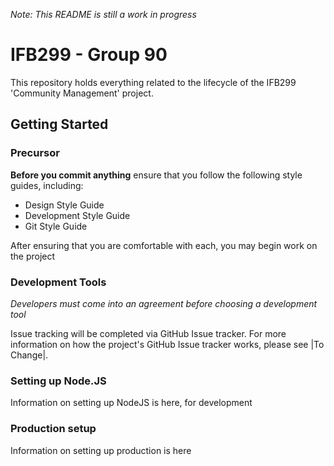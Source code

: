 *Note: This README is still a work in progress*

# IFB299 - Group 90
This repository holds everything related to the lifecycle of the
IFB299 'Community Management' project.

## Getting Started
### Precursor
**Before you commit anything** ensure that you follow the following style
guides, including:
  - Design Style Guide
  - Development Style Guide
  - Git Style Guide

After ensuring that you are comfortable with each, you may begin work
on the project

### Development Tools
*Developers must come into an agreement before choosing a development tool*

Issue tracking will be completed via GitHub Issue tracker. For more
information on how the project's GitHub Issue tracker works, please see
|To Change|.

### Setting up Node.JS
Information on setting up NodeJS is here, for development

### Production setup
Information on setting up production is here
